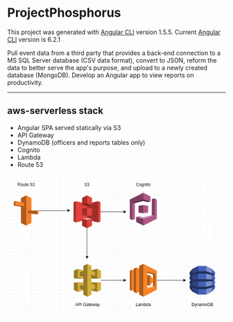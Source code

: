# ProjectPhosphorus

This project was generated with [Angular CLI](https://github.com/angular/angular-cli) version 1.5.5.
Current [Angular CLI](https://github.com/angular/angular-cli) version is 6.2.1

Pull event data from a third party that provides a back-end connection to a MS SQL Server database (CSV data format), convert to JSON, reform the data to better serve the app's purpose, and upload to a newly created database (MongoDB). Develop an Angular app to view reports on productivity.

----
## aws-serverless stack

* Angular SPA served statically via S3
* API Gateway
* DynamoDB (officers and reports tables only)
* Cognito
* Lambda
* Route 53

![Serverless Diagram](https://raw.githubusercontent.com/sfdeloach/project-phosphorus/master/project-phosphorus.png)

